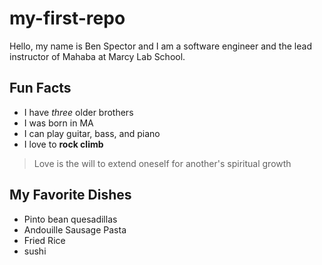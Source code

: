 # my-first-repo

Hello, my name is Ben Spector and I am a software engineer and the lead instructor of Mahaba at Marcy Lab School.

## Fun Facts
- I have *three* older brothers
- I was born in MA
- I can play guitar, bass, and piano
- I love to **rock climb**

> Love is the will to extend oneself for another's spiritual growth

## My Favorite Dishes
- Pinto bean quesadillas
- Andouille Sausage Pasta
- Fried Rice
- sushi
